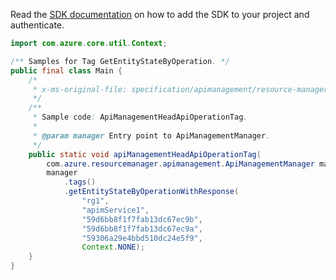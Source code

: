 Read the [SDK documentation](https://github.com/Azure/azure-sdk-for-java/blob/azure-resourcemanager-apimanagement_1.0.0-beta.3/sdk/apimanagement/azure-resourcemanager-apimanagement/README.md) on how to add the SDK to your project and authenticate.

```java
import com.azure.core.util.Context;

/** Samples for Tag GetEntityStateByOperation. */
public final class Main {
    /*
     * x-ms-original-file: specification/apimanagement/resource-manager/Microsoft.ApiManagement/stable/2021-08-01/examples/ApiManagementHeadApiOperationTag.json
     */
    /**
     * Sample code: ApiManagementHeadApiOperationTag.
     *
     * @param manager Entry point to ApiManagementManager.
     */
    public static void apiManagementHeadApiOperationTag(
        com.azure.resourcemanager.apimanagement.ApiManagementManager manager) {
        manager
            .tags()
            .getEntityStateByOperationWithResponse(
                "rg1",
                "apimService1",
                "59d6bb8f1f7fab13dc67ec9b",
                "59d6bb8f1f7fab13dc67ec9a",
                "59306a29e4bbd510dc24e5f9",
                Context.NONE);
    }
}
```
